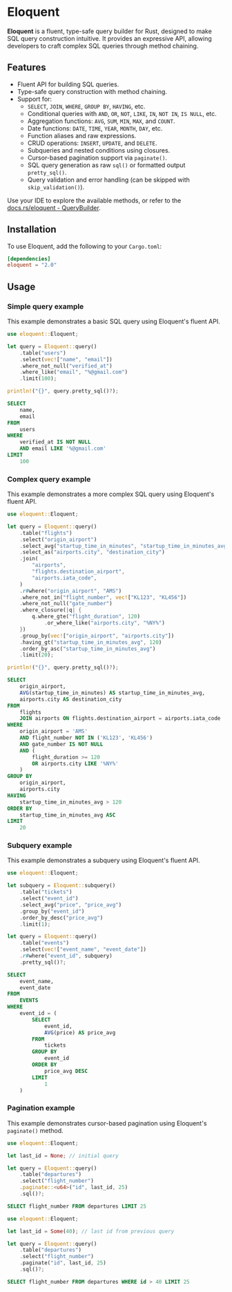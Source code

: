 # Eloquent

**Eloquent** is a fluent, type-safe query builder for Rust, designed to make SQL query construction intuitive. It provides an expressive API, allowing developers to craft complex SQL queries through method chaining.

## Features

- Fluent API for building SQL queries.
- Type-safe query construction with method chaining.
- Support for:
  - `SELECT`, `JOIN`, `WHERE`, `GROUP BY`, `HAVING`, etc.
  - Conditional queries with `AND`, `OR`, `NOT`, `LIKE`, `IN`, `NOT IN`, `IS NULL`, etc.
  - Aggregation functions: `AVG`, `SUM`, `MIN`, `MAX`, and `COUNT`.
  - Date functions: `DATE`, `TIME`, `YEAR`, `MONTH`, `DAY`, etc.
  - Function aliases and raw expressions.
  - CRUD operations: `INSERT`, `UPDATE`, and `DELETE`.
  - Subqueries and nested conditions using closures.
  - Cursor-based pagination support via `paginate()`.
  - SQL query generation as raw `sql()` or formatted output `pretty_sql()`.
  - Query validation and error handling (can be skipped with `skip_validation()`).

Use your IDE to explore the available methods, or refer to the [docs.rs/eloquent - QueryBuilder](https://docs.rs/eloquent/latest/eloquent/struct.QueryBuilder.html).

## Installation

To use Eloquent, add the following to your `Cargo.toml`:

```toml
[dependencies]
eloquent = "2.0"
```

## Usage

### Simple query example

This example demonstrates a basic SQL query using Eloquent's fluent API.

```rust
use eloquent::Eloquent;

let query = Eloquent::query()
    .table("users")
    .select(vec!["name", "email"])
    .where_not_null("verified_at")
    .where_like("email", "%@gmail.com")
    .limit(100);

println!("{}", query.pretty_sql()?);
```

```sql
SELECT
    name,
    email
FROM
    users
WHERE
    verified_at IS NOT NULL
    AND email LIKE '%@gmail.com'
LIMIT
    100
```

### Complex query example

This example demonstrates a more complex SQL query using Eloquent's fluent API.

```rust
use eloquent::Eloquent;

let query = Eloquent::query()
    .table("flights")
    .select("origin_airport")
    .select_avg("startup_time_in_minutes", "startup_time_in_minutes_avg")
    .select_as("airports.city", "destination_city")
    .join(
        "airports",
        "flights.destination_airport",
        "airports.iata_code",
    )
    .r#where("origin_airport", "AMS")
    .where_not_in("flight_number", vec!["KL123", "KL456"])
    .where_not_null("gate_number")
    .where_closure(|q| {
        q.where_gte("flight_duration", 120)
            .or_where_like("airports.city", "%NY%")
    })
    .group_by(vec!["origin_airport", "airports.city"])
    .having_gt("startup_time_in_minutes_avg", 120)
    .order_by_asc("startup_time_in_minutes_avg")
    .limit(20);

println!("{}", query.pretty_sql()?);
```

```sql
SELECT
    origin_airport,
    AVG(startup_time_in_minutes) AS startup_time_in_minutes_avg,
    airports.city AS destination_city
FROM
    flights
    JOIN airports ON flights.destination_airport = airports.iata_code
WHERE
    origin_airport = 'AMS'
    AND flight_number NOT IN ('KL123', 'KL456')
    AND gate_number IS NOT NULL
    AND (
        flight_duration >= 120
        OR airports.city LIKE '%NY%'
    )
GROUP BY
    origin_airport,
    airports.city
HAVING
    startup_time_in_minutes_avg > 120
ORDER BY
    startup_time_in_minutes_avg ASC
LIMIT
    20
```

### Subquery example

This example demonstrates a subquery using Eloquent's fluent API.

```rust
use eloquent::Eloquent;

let subquery = Eloquent::subquery()
    .table("tickets")
    .select("event_id")
    .select_avg("price", "price_avg")
    .group_by("event_id")
    .order_by_desc("price_avg")
    .limit(1);

let query = Eloquent::query()
    .table("events")
    .select(vec!["event_name", "event_date"])
    .r#where("event_id", subquery)
    .pretty_sql()?;
```

```sql
SELECT
    event_name,
    event_date
FROM
    EVENTS
WHERE
    event_id = (
        SELECT
            event_id,
            AVG(price) AS price_avg
        FROM
            tickets
        GROUP BY
            event_id
        ORDER BY
            price_avg DESC
        LIMIT
            1
    )
```

### Pagination example

This example demonstrates cursor-based pagination using Eloquent's `paginate()` method.

```rust
use eloquent::Eloquent;

let last_id = None; // initial query

let query = Eloquent::query()
    .table("departures")
    .select("flight_number")
    .paginate::<u64>("id", last_id, 25)
    .sql()?;
```

```sql
SELECT flight_number FROM departures LIMIT 25
```

```rust
use eloquent::Eloquent;

let last_id = Some(40); // last id from previous query

let query = Eloquent::query()
    .table("departures")
    .select("flight_number")
    .paginate("id", last_id, 25)
    .sql()?;
```

```sql
SELECT flight_number FROM departures WHERE id > 40 LIMIT 25
```
